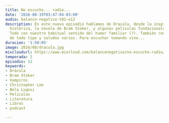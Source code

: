 ```yaml
---
title: No escucho... radio...
date: '2016-08-19T03:47:04-03:00'
audio: balance-negativo-t02-e12
description: En este nuevo episodio hablamos de Dracula, desde la inspiración original
  histórica, la novela de Bram Stoker, y algunas películas fundacionales para el personaje.
  Todo con nuestro habitual sentido del humor familiar (?). También recomendaciones
  de todo tipo y saludos varios. Para escuchar tomando vino...
duracion: '1:50:05'
image: 2016/08/dracula.jpg
mixcloudurl: https://www.mixcloud.com/balancenegativo/no-escucho-radio/
temporada: 2
episodio: 12
keywords:
- Drácula
- Bram Stoker
- Vampiros
- Christopher Lee
- Bela Lugosi
- Películas
- Literatura
- Libros
- podcast

---
```

